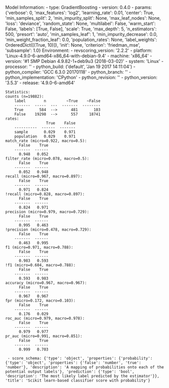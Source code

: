 Model Information:
	 - type: GradientBoosting
	 - version: 0.4.0
	 - params: {'verbose': 0, 'max_features': 'log2', 'learning_rate': 0.01, 'center': True, 'min_samples_split': 2, 'min_impurity_split': None, 'max_leaf_nodes': None, 'loss': 'deviance', 'random_state': None, 'multilabel': False, 'warm_start': False, 'labels': [True, False], 'scale': True, 'max_depth': 5, 'n_estimators': 500, 'presort': 'auto', 'min_samples_leaf': 1, 'min_impurity_decrease': 0.0, 'min_weight_fraction_leaf': 0.0, 'population_rates': None, 'label_weights': OrderedDict([(True, 10)]), 'init': None, 'criterion': 'friedman_mse', 'subsample': 1.0}
	Environment:
	 - revscoring_version: '2.2.2'
	 - platform: 'Linux-4.9.0-6-amd64-x86_64-with-debian-9.4'
	 - machine: 'x86_64'
	 - version: '#1 SMP Debian 4.9.82-1+deb9u3 (2018-03-02)'
	 - system: 'Linux'
	 - processor: ''
	 - python_build: ('default', 'Jan 19 2017 14:11:04')
	 - python_compiler: 'GCC 6.3.0 20170118'
	 - python_branch: ''
	 - python_implementation: 'CPython'
	 - python_revision: ''
	 - python_version: '3.5.3'
	 - release: '4.9.0-6-amd64'
	
	Statistics:
	counts (n=19882):
		label        n         ~True    ~False
		-------  -----  ---  -------  --------
		True       584  -->      481       103
		False    19298  -->      557     18741
	rates:
		              True    False
		----------  ------  -------
		sample       0.029    0.971
		population   0.029    0.971
	match_rate (micro=0.922, macro=0.5):
		  False    True
		-------  ------
		  0.948   0.052
	filter_rate (micro=0.078, macro=0.5):
		  False    True
		-------  ------
		  0.052   0.948
	recall (micro=0.967, macro=0.897):
		  False    True
		-------  ------
		  0.971   0.824
	!recall (micro=0.828, macro=0.897):
		  False    True
		-------  ------
		  0.824   0.971
	precision (micro=0.979, macro=0.729):
		  False    True
		-------  ------
		  0.995   0.463
	!precision (micro=0.478, macro=0.729):
		  False    True
		-------  ------
		  0.463   0.995
	f1 (micro=0.971, macro=0.788):
		  False    True
		-------  ------
		  0.983   0.593
	!f1 (micro=0.604, macro=0.788):
		  False    True
		-------  ------
		  0.593   0.983
	accuracy (micro=0.967, macro=0.967):
		  False    True
		-------  ------
		  0.967   0.967
	fpr (micro=0.172, macro=0.103):
		  False    True
		-------  ------
		  0.176   0.029
	roc_auc (micro=0.979, macro=0.978):
		  False    True
		-------  ------
		  0.979   0.977
	pr_auc (micro=0.991, macro=0.851):
		  False    True
		-------  ------
		  0.999   0.703
	
	 - score_schema: {'type': 'object', 'properties': {'probability': {'type': 'object', 'properties': {'false': 'number', 'true': 'number'}, 'description': 'A mapping of probabilities onto each of the potential output labels'}, 'prediction': {'type': 'bool', 'description': 'The most likely label predicted by the estimator'}}, 'title': 'Scikit learn-based classifier score with probability'}

